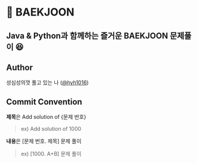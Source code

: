 # **📝 BAEKJOON**
## **Java & Python과 함께하는 즐거운 BAEKJOON 문제풀이 😆**

## **Author**
성심성의껏 풀고 있는 나 ([@hyh1016](https://github.com/hyh1016))

## **Commit Convention**
**제목**은 Add solution of {문제 번호}
  > ex) Add solution of 1000

**내용**은 [문제 번호. 제목] 문제 풀이
  > ex) [1000. A+B] 문제 풀이